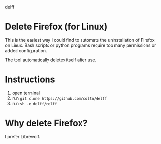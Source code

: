 delff
# Delete Firefox (for Linux)

This is the easiest way I could find to automate the uninstallation of Firefox on Linux.
Bash scripts or python programs require too many permissions or added configuration.

The tool automatically deletes itself after use.

# Instructions

1. open terminal
2. run `git clone https://github.com/coltn/delff`
3. run `sh -e delff/delff`

# Why delete Firefox?
I prefer Librewolf.
